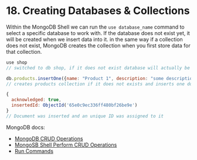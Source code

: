 # 18. Creating Databases & Collections

Within the MongoDB Shell we can run the `use database_name` command to select a specific database to work with. If the database does not exist yet, it will be created when we insert data into it. in the same way if a collection does not exist, MongoDB creates the collection when you first store data for that collection.

```javascript
use shop
// switched to db shop, if it does not exist database will actually be created once we insert data into it

db.products.insertOne({name: "Product 1", description: "some description"})
// creates products collection if it does not exists and inserts one document into it

{
  acknowledged: true,
  insertedId: ObjectId('65e0c9ec336ff480bf26be9e')
}
// Document was inserted and an unique ID was assigned to it
```

MongoDB docs:

- [MongoDB CRUD Operations](https://www.mongodb.com/docs/manual/crud/#mongodb-crud-operations)
- [MongoSB Shell Perform CRUD Operations](https://www.mongodb.com/docs/mongodb-shell/crud/)
- [Run Commands](https://www.mongodb.com/docs/mongodb-shell/run-commands/)
